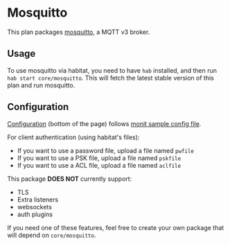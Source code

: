 # Mosquitto

This plan packages [mosquitto](https://mosquitto.org), a MQTT v3 broker.

## Usage

To use mosquitto via habitat, you need to have `hab` installed, and then run `hab start core/mosquitto`. This will fetch the latest stable version of this plan and run mosquitto.

## Configuration

[Configuration](https://bldr.habitat.sh/#/pkgs/core/mosquitto/latest) (bottom of the page) follows [monit sample config file](https://github.com/eclipse/mosquitto/blob/master/mosquitto.conf).

For client authentication (using habitat's files):

* If you want to use a password file, upload a file named `pwfile`
* If you want to use a PSK file, upload a file named `pskfile`
* If you want to use a ACL file, upload a file named `aclfile`

This package __DOES NOT__ currently support:

* TLS
* Extra listeners
* websockets
* auth plugins

If you need one of these features, feel free to create your own package that will depend on `core/mosquitto`.
